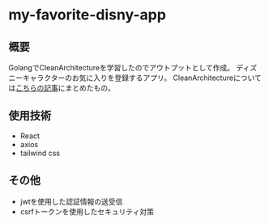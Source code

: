 # my-favorite-disny-app

## 概要
GolangでCleanArchitectureを学習したのでアウトプットとして作成。 ディズニーキャラクターのお気に入りを登録するアプリ。 
CleanArchitectureについては[こちらの記事](https://zenn.dev/yuji_momotani/articles/71767ae2f11ad2)にまとめたもの。

## 使用技術
- React
- axios
- tailwind css

## その他
- jwtを使用した認証情報の送受信
- csrfトークンを使用したセキュリティ対策

